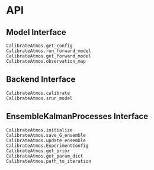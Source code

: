 # API

## Model Interface
```@docs
CalibrateAtmos.get_config
CalibrateAtmos.run_forward_model
CalibrateAtmos.get_forward_model
CalibrateAtmos.observation_map
```

## Backend Interface
```@docs
CalibrateAtmos.calibrate
CalibrateAtmos.srun_model
```

## EnsembleKalmanProcesses Interface
```@docs
CalibrateAtmos.initialize
CalibrateAtmos.save_G_ensemble
CalibrateAtmos.update_ensemble
CalibrateAtmos.ExperimentConfig
CalibrateAtmos.get_prior
CalibrateAtmos.get_param_dict
CalibrateAtmos.path_to_iteration
```
